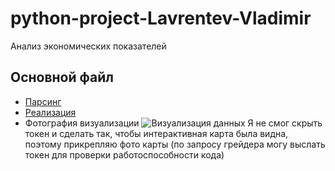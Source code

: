 # python-project-Lavrentev-Vladimir
Анализ экономических показателей
## Основной файл

- [Парсинг](https://nbviewer.org/github/vladimirlavrentyev/python-project-Lavrentev-Vladimir/blob/main/main.py)
- [Реализация](https://nbviewer.org/github/vladimirlavrentyev/python-project-Lavrentev-Vladimir/blob/main/result.ipynb)
- Фотография визуализации
![Визуализация данных](https://github.com/vladimirlavrentyev/python-project-Lavrentev-Vladimir/assets/136271388/0cb8ab1c-cea0-4075-b71f-10f0e4cd1d04)
Я не смог скрыть токен и сделать так, чтобы интерактивная карта была видна, поэтому прикрепляю фото карты (по запросу грейдера могу выслать токен для проверки работоспособности кода) 
